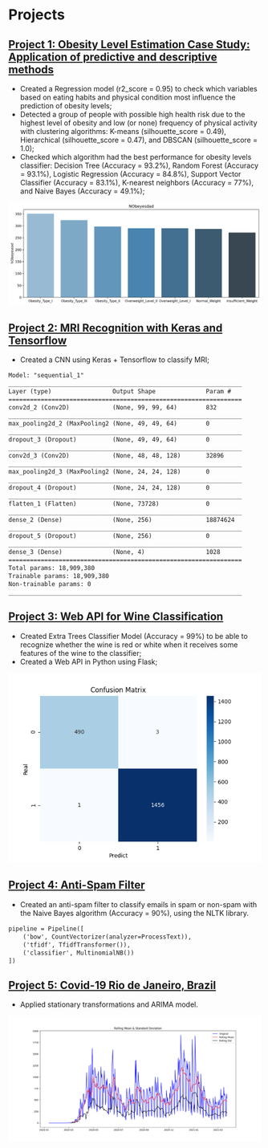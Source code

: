 # Projects


## [Project 1: Obesity Level Estimation Case Study: Application of predictive and descriptive methods](https://github.com/dayanacavalcante/Obesity-Estimate)
* Created a Regression model (r2_score = 0.95) to check which variables based on eating habits and physical condition most influence the prediction of obesity levels;
* Detected a group of people with possible high health risk due to the highest level of obesity and low (or none) frequency of physical activity with clustering algorithms: K-means (silhouette_score = 0.49), Hierarchical (silhouette_score = 0.47), and DBSCAN (silhouette_score = 1.0);
* Checked which algorithm had the best performance for obesity levels classifier: Decision Tree (Accuracy = 93.2%), Random Forest (Accuracy = 93.1%), Logistic Regression (Accuracy = 84.8%), Support Vector Classifier (Accuracy = 83.1%), K-nearest neighbors (Accuracy = 77%), and Naive Bayes (Accuracy = 49.1%);

![](https://github.com/dayanacavalcante/DayanaCavalcante/blob/master/images/NObeyesdad.png)


## [Project 2: MRI Recognition with Keras and Tensorflow](https://github.com/dayanacavalcante/MRI-Recognition-with-Keras-and-Tensorflow)
* Created a CNN using Keras + Tensorflow to classify MRI;

```
Model: "sequential_1"
_________________________________________________________________
Layer (type)                 Output Shape              Param #   
=================================================================
conv2d_2 (Conv2D)            (None, 99, 99, 64)        832       
_________________________________________________________________
max_pooling2d_2 (MaxPooling2 (None, 49, 49, 64)        0         
_________________________________________________________________
dropout_3 (Dropout)          (None, 49, 49, 64)        0         
_________________________________________________________________
conv2d_3 (Conv2D)            (None, 48, 48, 128)       32896     
_________________________________________________________________
max_pooling2d_3 (MaxPooling2 (None, 24, 24, 128)       0         
_________________________________________________________________
dropout_4 (Dropout)          (None, 24, 24, 128)       0         
_________________________________________________________________
flatten_1 (Flatten)          (None, 73728)             0         
_________________________________________________________________
dense_2 (Dense)              (None, 256)               18874624  
_________________________________________________________________
dropout_5 (Dropout)          (None, 256)               0         
_________________________________________________________________
dense_3 (Dense)              (None, 4)                 1028      
=================================================================
Total params: 18,909,380
Trainable params: 18,909,380
Non-trainable params: 0
_________________________________________________________________
```


## [Project 3: Web API for Wine Classification](https://github.com/dayanacavalcante/ApiPython-WineClassify)
* Created Extra Trees Classifier Model (Accuracy = 99%) to be able to recognize whether the wine is red or white when it receives some features of the wine to the classifier;
* Created a Web API in Python using Flask;

![](/images/ConfusionMatrix.png)


## [Project 4: Anti-Spam Filter](https://github.com/dayanacavalcante/Anti-Spam-Filter)
* Created an anti-spam filter to classify emails in spam or non-spam with the Naive Bayes algorithm (Accuracy = 90%), using the NLTK library.

```
pipeline = Pipeline([
    ('bow', CountVectorizer(analyzer=ProcessText)),
    ('tfidf', TfidfTransformer()),
    ('classifier', MultinomialNB())
])
```


## [Project 5: Covid-19 Rio de Janeiro, Brazil](https://github.com/dayanacavalcante/Covid-19-RJ-Brazil-ARIMA)
* Applied stationary transformations and ARIMA model.

![](/images/TestStationarity_1.png)
